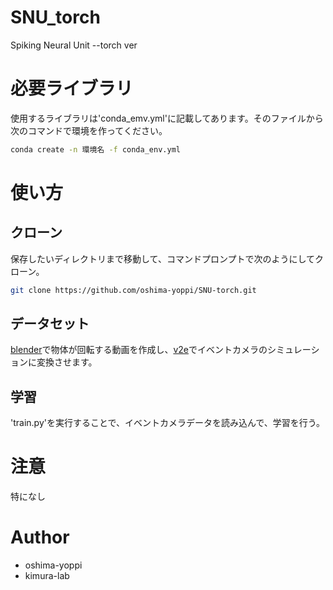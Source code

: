 # SNU_torch
Spiking Neural Unit --torch ver

# 必要ライブラリ
使用するライブラリは'conda_emv.yml'に記載してあります。そのファイルから次のコマンドで環境を作ってください。
```bash
conda create -n 環境名 -f conda_env.yml
```


# 使い方
## クローン
保存したいディレクトリまで移動して、コマンドプロンプトで次のようにしてクローン。
```bash
git clone https://github.com/oshima-yoppi/SNU-torch.git
```
## データセット
[blender](https://github.com/oshima-yoppi/Blender)で物体が回転する動画を作成し、[v2e](https://github.com/oshima-yoppi/v2e)でイベントカメラのシミュレーションに変換させます。

## 学習
'train.py'を実行することで、イベントカメラデータを読み込んで、学習を行う。


# 注意
特になし


# Author


* oshima-yoppi
* kimura-lab
